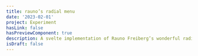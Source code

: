 ```yaml
---
title: rauno’s radial menu
date: '2023-02-01'
project: Experiment
hasLink: false
hasPreviewComponent: true
description: A svelte implementation of Rauno Freiberg’s wonderful radial menu.
isDraft: false
---
```

